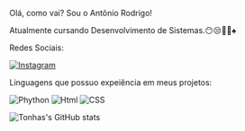 Olá, como vai?
Sou o Antônio Rodrigo!

Atualmente cursando Desenvolvimento de Sistemas.😶😒🧡🖤♠

Redes Sociais:

[![Instagram](https://img.shields.io/badge/Instagram-E4405F?style=for-the-badge&logo=instagram&logoColor=white)](https://www.youtube.com/watch?v=dQw4w9WgXcQ)

Linguagens que possuo expeiência em meus projetos:

![Phython](https://img.shields.io/badge/Python-3776AB?style=for-the-badge&logo=python&logoColor=white)
![Html](https://img.shields.io/badge/HTML-239120?style=for-the-badge&logo=html5&logoColor=white)
![CSS](https://img.shields.io/badge/CSS-239120?&style=for-the-badge&logo=css3&logoColor=white)


![Tonhas's GitHub stats](https://github-readme-stats.vercel.app/api?username=Tonhas7&show_icons=true&theme=maroongold)
